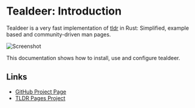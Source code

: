 # Tealdeer: Introduction

Tealdeer is a very fast implementation of
[tldr](https://github.com/tldr-pages/tldr) in Rust: Simplified, example based
and community-driven man pages.

![Screenshot](screenshot-default.png)

This documentation shows how to install, use and configure tealdeer.

## Links

- [GitHub Project Page](https://github.com/tealdeer-rs/tealdeer)
- [TLDR Pages Project](https://tldr.sh/)
